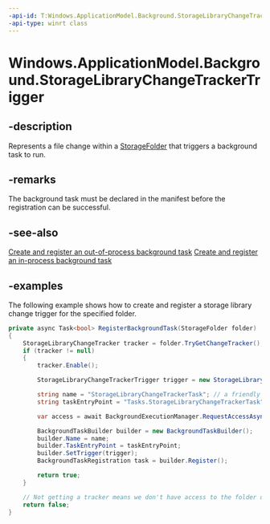 ```yaml
---
-api-id: T:Windows.ApplicationModel.Background.StorageLibraryChangeTrackerTrigger
-api-type: winrt class
---
```


<!-- Class syntax.
public class StorageLibraryChangeTrackerTrigger : IBackgroundTrigger
-->

# Windows.ApplicationModel.Background.StorageLibraryChangeTrackerTrigger

## -description
Represents a file change within a [StorageFolder](https://docs.microsoft.com/uwp/api/windows.storage.storagefolder) that triggers a background task to run.

## -remarks
The background task must be declared in the manifest before the registration can be successful.

## -see-also
[Create and register an out-of-process background task](https://docs.microsoft.com/windows/uwp/launch-resume/create-and-register-a-background-task)
[Create and register an in-process background task](https://docs.microsoft.com/windows/uwp/launch-resume/create-and-register-an-inproc-background-task)

## -examples

The following example shows how to create and register a storage library change trigger for the specified folder.

```csharp
private async Task<bool> RegisterBackgroundTask(StorageFolder folder)
{
    StorageLibraryChangeTracker tracker = folder.TryGetChangeTracker();
    if (tracker != null)
    {
        tracker.Enable();

        StorageLibraryChangeTrackerTrigger trigger = new StorageLibraryChangeTrackerTrigger(tracker);

        string name = "StorageLibraryChangeTrackerTask"; // a friendly task name
        string taskEntryPoint = "Tasks.StorageLibraryChangeTrackerTask";

        var access = await BackgroundExecutionManager.RequestAccessAsync(); // to register background tasks, you must first call RequestAccessAsync()

        BackgroundTaskBuilder builder = new BackgroundTaskBuilder();
        builder.Name = name;
        builder.TaskEntryPoint = taskEntryPoint;
        builder.SetTrigger(trigger);
        BackgroundTaskRegistration task = builder.Register();

        return true;
    }

    // Not getting a tracker means we don't have access to the folder or it’s not a physical folder
    return false;
}
```
